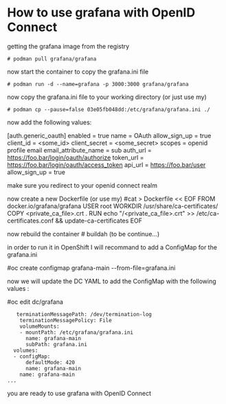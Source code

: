 # How to use grafana with OpenID Connect

getting the grafana image from the registry


    # podman pull grafana/grafana

now start the container to copy the grafana.ini file

    # podman run -d --name=grafana -p 3000:3000 grafana/grafana


now copy the grafana.ini file to your working directory
(or just use my)

    # podman cp --pause=false 03e05fb048dd:/etc/grafana/grafana.ini ./

now add the following values:

   [auth.generic_oauth]
   enabled = true
   name = OAuth
   allow_sign_up = true
   client_id = <some_id>
   client_secret = <some_secret>
   scopes = openid profile email
   email_attribute_name = sub
   auth_url = https://foo.bar/login/oauth/authorize
   token_url = https://foo.bar/login/oauth/access_token
   api_url = https://foo.bar/user
  allow_sign_up = true

make sure you redirect to your openid connect realm

now create a new Dockerfile
(or use my)
   #cat > Dockerfile << EOF
   FROM docker.io/grafana/grafana
   USER root
   WORKDIR /usr/share/ca-certificates/<your org>
   COPY <private_ca_file>.crt .
   RUN echo "<your org>/<private_ca_file>.crt" >> /etc/ca-certificates.conf && update-ca-certificates
   EOF

now rebuild the container
    # buildah (to be continue...)

in order to run it in OpenShift I will recommand to add a ConfigMap
for the grafana.ini

   #oc create configmap grafana-main --from-file=grafana.ini

now we will update the DC YAML to add the ConfigMap
with the following values :

   #oc edit dc/grafana

       terminationMessagePath: /dev/termination-log
        terminationMessagePolicy: File
        volumeMounts:
        - mountPath: /etc/grafana/grafana.ini
          name: grafana-main
          subPath: grafana.ini
      volumes:
      - configMap:
          defaultMode: 420
          name: grafana-main
        name: grafana-main
    ...


you are ready to use grafana with OpenID Connect

